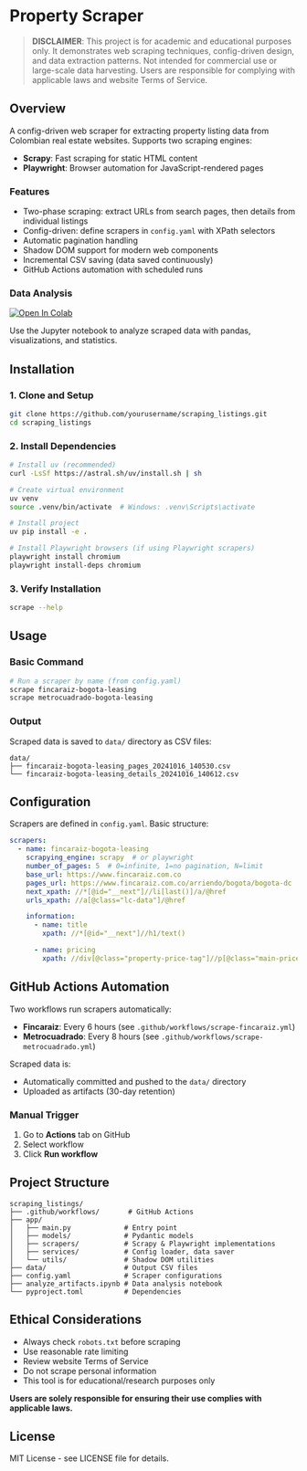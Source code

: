 # Property Scraper

> **DISCLAIMER**: This project is for academic and educational purposes only. It demonstrates web scraping techniques, config-driven design, and data extraction patterns. Not intended for commercial use or large-scale data harvesting. Users are responsible for complying with applicable laws and website Terms of Service.

## Overview

A config-driven web scraper for extracting property listing data from Colombian real estate websites. Supports two scraping engines:

- **Scrapy**: Fast scraping for static HTML content
- **Playwright**: Browser automation for JavaScript-rendered pages

### Features

- Two-phase scraping: extract URLs from search pages, then details from individual listings
- Config-driven: define scrapers in `config.yaml` with XPath selectors
- Automatic pagination handling
- Shadow DOM support for modern web components
- Incremental CSV saving (data saved continuously)
- GitHub Actions automation with scheduled runs

### Data Analysis

[![Open In Colab](https://colab.research.google.com/assets/colab-badge.svg)](https://colab.research.google.com/github/LGuillermoAngaritaG/scraping_listings/blob/main/analyze_artifacts.ipynb)

Use the Jupyter notebook to analyze scraped data with pandas, visualizations, and statistics.

## Installation

### 1. Clone and Setup

```bash
git clone https://github.com/yourusername/scraping_listings.git
cd scraping_listings
```

### 2. Install Dependencies

```bash
# Install uv (recommended)
curl -LsSf https://astral.sh/uv/install.sh | sh

# Create virtual environment
uv venv
source .venv/bin/activate  # Windows: .venv\Scripts\activate

# Install project
uv pip install -e .

# Install Playwright browsers (if using Playwright scrapers)
playwright install chromium
playwright install-deps chromium
```

### 3. Verify Installation

```bash
scrape --help
```

## Usage

### Basic Command

```bash
# Run a scraper by name (from config.yaml)
scrape fincaraiz-bogota-leasing
scrape metrocuadrado-bogota-leasing
```

### Output

Scraped data is saved to `data/` directory as CSV files:

```
data/
├── fincaraiz-bogota-leasing_pages_20241016_140530.csv
└── fincaraiz-bogota-leasing_details_20241016_140612.csv
```

## Configuration

Scrapers are defined in `config.yaml`. Basic structure:

```yaml
scrapers:
  - name: fincaraiz-bogota-leasing
    scrapying_engine: scrapy  # or playwright
    number_of_pages: 5  # 0=infinite, 1=no pagination, N=limit
    base_url: https://www.fincaraiz.com.co
    pages_url: https://www.fincaraiz.com.co/arriendo/bogota/bogota-dc
    next_xpath: //*[@id="__next"]//li[last()]/a/@href
    urls_xpath: //a[@class="lc-data"]/@href

    information:
      - name: title
        xpath: //*[@id="__next"]//h1/text()

      - name: pricing
        xpath: //div[@class="property-price-tag"]//p[@class="main-price"]/text()
```

## GitHub Actions Automation

Two workflows run scrapers automatically:

- **Fincaraiz**: Every 6 hours (see `.github/workflows/scrape-fincaraiz.yml`)
- **Metrocuadrado**: Every 8 hours (see `.github/workflows/scrape-metrocuadrado.yml`)

Scraped data is:
- Automatically committed and pushed to the `data/` directory
- Uploaded as artifacts (30-day retention)

### Manual Trigger

1. Go to **Actions** tab on GitHub
2. Select workflow
3. Click **Run workflow**



## Project Structure

```
scraping_listings/
├── .github/workflows/       # GitHub Actions
├── app/
│   ├── main.py             # Entry point
│   ├── models/             # Pydantic models
│   ├── scrapers/           # Scrapy & Playwright implementations
│   ├── services/           # Config loader, data saver
│   └── utils/              # Shadow DOM utilities
├── data/                   # Output CSV files
├── config.yaml             # Scraper configurations
├── analyze_artifacts.ipynb # Data analysis notebook
└── pyproject.toml          # Dependencies
```

## Ethical Considerations

- Always check `robots.txt` before scraping
- Use reasonable rate limiting
- Review website Terms of Service
- Do not scrape personal information
- This tool is for educational/research purposes only

**Users are solely responsible for ensuring their use complies with applicable laws.**

## License

MIT License - see LICENSE file for details.
